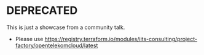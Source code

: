 # DEPRECATED

This is just a showcase from a community talk.

- Please use https://registry.terraform.io/modules/iits-consulting/project-factory/opentelekomcloud/latest